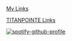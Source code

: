[My Links](https://beacons.page/Atlas_1001)

[TITANPOINTE Links](https://linktr.ee/TITANPOINTE)

[![spotify-github-profile](https://spotify-github-profile.vercel.app/api/view?uid=dkmeakaf9v4v6aqiei2y8d05w&cover_image=true&theme=default)](https://spotify-github-profile.vercel.app/api/view?uid=dkmeakaf9v4v6aqiei2y8d05w&redirect=true)
